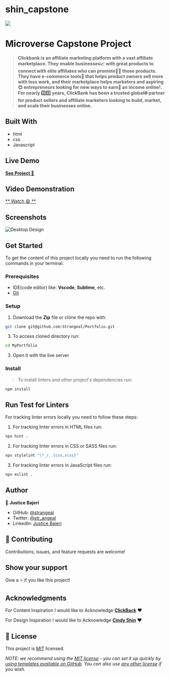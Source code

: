 # shin_capstone

![](https://img.shields.io/badge/Microverse-blueviolet)

# Microverse Capstone Project

> **Clickbank is an affiliate marketing platform with a vast affiliate marketplace. They enable businesses📈 with great products to connect with elite affiliates who can promote👩‍🎓 those products. They have e-commerce tools🧰 that helps product owners sell more with less work, and their marketplace helps marketers and aspiring😊 entrepreneurs looking for new ways to earn🤑 an income online!. For nearly 2️⃣5️⃣ years, ClickBank has been a trusted global🌐 partner for product sellers and affiliate marketers looking to build, market, and scale their businesses online.**


## Built With

- html
- css
- Javascript


## Live Demo

[**See Project 🚀**](https://strangeal.github.io/shin_capstone/)


## Video Demonstration

[** Watch 😄 **](https://drive.google.com/file/d/1bm7f6Amoa8ATpR5l63DTtfm6wE2HDOCy/view?usp=sharing)

## Screenshots 

![Desktop Design](./img/desktopview.png)

## Get Started

To get the content of this project locally you need to run the following commands in your terminal.

### Prerequisites
- IDE(code editor) like: **Vscode**, **Sublime**, etc. 
- [Git](https://www.linode.com/docs/guides/how-to-install-git-on-linux-mac-and-windows/)

### Setup
1. Download the **Zip** file or clone the repo with:
```bash
git clone git@github.com:Strangeal/Portfolio.git
```
3. To access cloned directory run:
```bash
cd MyPortfolio
```
3. Open it with the live server

### Install
> To install linters and other project's dependencies run:
```bash
npm install
```
## Run Test for Linters

For tracking linter errors locally you need to follow these steps:

1. For tracking linter errors in HTML files run:
```bash 
npx hint .
```

2. For tracking linter errors in CSS or SASS files run:

```bash
npx stylelint "\*_/_.{css,scss}"
```

3. For tracking linter errors in JavaScript files run:

```bash
npx eslint .
```

## Author

👤 **Justice Bajeri**

- GitHub: [@strangeal](https://github.com/Strangeal)
- Twitter: [@str_angeal](https://twitter.com/Str_angeal)
- LinkedIn: [Justice Bajeri](https://www.linkedin.com/in/justice-bajeri-0b7211243/)


## 🤝 Contributing

Contributions, issues, and feature requests are welcome!

## Show your support

Give a ⭐️ if you like this project!

## Acknowledgments
For Content Inspiration I would like to Acknowledge
<a href="https://www.clickbank.com/" rel="noopener" target="_blank"><strong>ClickBack</strong></a> ❤️

For Design Inspiration I would like to Acknowledge
<a href="https://www.behance.net/adagio07" rel="noopener" target="_blank"><strong>Cindy Shin</strong></a> ❤️
## 📝 License

This project is [MIT](./LICENSE) licensed.

_NOTE: we recommend using the [MIT license](https://choosealicense.com/licenses/mit/) - you can set it up quickly by [using templates available on GitHub](https://docs.github.com/en/communities/setting-up-your-project-for-healthy-contributions/adding-a-license-to-a-repository). You can also use [any other license](https://choosealicense.com/licenses/) if you wish._
